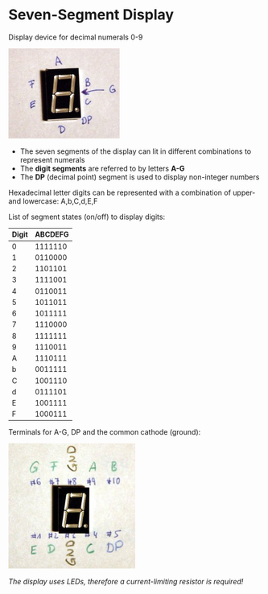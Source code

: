 # Seven-Segment Display

Display device for decimal numerals 0-9

![](7segment.jpg)

- The seven segments of the display can lit in different combinations to represent numerals
- The **digit segments** are referred to by letters **A-G**
- The **DP** (decimal point) segment is used to display non-integer numbers

Hexadecimal letter digits can be represented with a combination of upper- and lowercase: A,b,C,d,E,F

List of segment states (on/off) to display digits:

| Digit | ABCDEFG  |
|-------|----------|
| 0     | 1111110  |
| 1     | 0110000  |
| 2     | 1101101  |
| 3     | 1111001  |
| 4     | 0110011  |
| 5     | 1011011  |
| 6     | 1011111  |
| 7     | 1110000  |
| 8     | 1111111  |
| 9     | 1110011  |
| A     | 1110111  |
| b     | 0011111  |
| C     | 1001110  |
| d     | 0111101  |
| E     | 1001111  |
| F     | 1000111  |

Terminals for A-G, DP and the common cathode (ground):

![](7segment_pins.jpg)

_The display uses LEDs, therefore a current-limiting resistor is required!_

